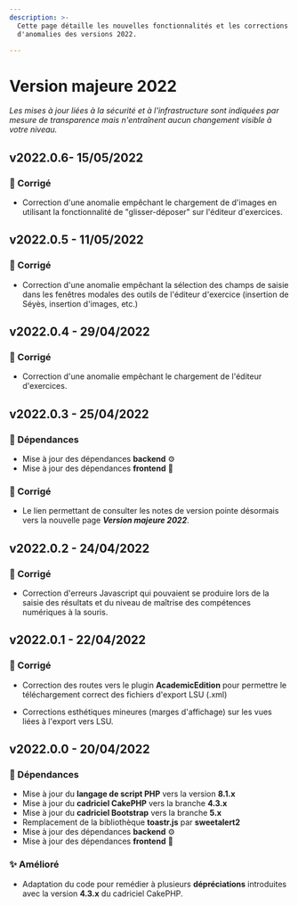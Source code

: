 ```yaml
---
description: >-
  Cette page détaille les nouvelles fonctionnalités et les corrections
  d'anomalies des versions 2022.

---
```


# Version majeure 2022

*Les mises à jour liées à la sécurité et à l'infrastructure sont indiquées par mesure de transparence mais n'entraînent aucun changement visible à votre niveau.*

## v2022.0.6- 15/05/2022

### :bug: Corrigé

- Correction d'une anomalie empêchant le chargement de d'images en utilisant la fonctionnalité de "glisser-déposer" sur l'éditeur d'exercices.

## v2022.0.5 - 11/05/2022

### :bug: Corrigé

- Correction d'une anomalie empêchant la sélection des champs de saisie dans les fenêtres modales des outils de l'éditeur d'exercice (insertion de Séyès, insertion d'images, etc.)

## v2022.0.4 - 29/04/2022

### :bug: Corrigé

- Correction d'une anomalie empêchant le chargement de l'éditeur d'exercices.

## v2022.0.3 - 25/04/2022

### :arrows_counterclockwise: Dépendances

- Mise à jour des dépendances **backend** :gear:
- Mise à jour des dépendances **frontend** :art:

### :bug: Corrigé

- Le lien permettant de consulter les notes de version pointe désormais vers la nouvelle page ***Version majeure 2022***.

## v2022.0.2 - 24/04/2022

### :bug: Corrigé

- Correction d'erreurs Javascript qui pouvaient se produire lors de la saisie des résultats et du niveau de maîtrise des compétences numériques à la souris.

## v2022.0.1 - 22/04/2022

### :bug: Corrigé

- Correction des routes vers le plugin **AcademicEdition** pour permettre le téléchargement correct des fichiers d'export LSU (.xml)

- Corrections esthétiques mineures (marges d'affichage) sur les vues liées à l'export vers LSU.

## v2022.0.0 - 20/04/2022

### :arrows_counterclockwise: Dépendances

- Mise à jour du **langage de script PHP** vers la version **8.1.x**
- Mise à jour du **cadriciel CakePHP** vers la branche **4.3.x**
- Mise à jour du **cadriciel Bootstrap** vers la branche **5.x**
- Remplacement de la bibliothèque **toastr.js** par **sweetalert2**
- Mise à jour des dépendances **backend** :gear:
- Mise à jour des dépendances **frontend** :art:

### :sparkles: Amélioré

- Adaptation du code pour remédier à plusieurs **dépréciations** introduites avec la version **4.3.x** du cadriciel CakePHP.
